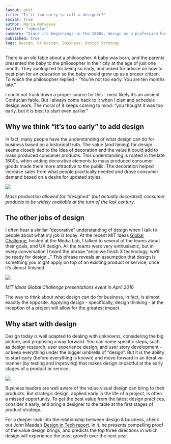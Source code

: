 ```yaml
---
layout: post
title: "Is it too early to call a designer?"
social: true
author: Maria Matveeva
twitter: "rgbcolor"
summary: "Since its beginnings in the 1800s, design as a profession has grown to the point that it now touches almost every aspect of our lives. But we still often assume it’s just about decoration."
published: true
tags: Design, UX Design, Business, Design Strategy
---
```




There is an old fable about a philosopher. A baby was born, and the parents presented the baby to the philosopher in their city at the age of just one month. They apologized for being so early, and asked for advice on how to best plan for an education so the baby would grow up as a proper citizen. To which the philosopher replied - “You’re not too early. You are ten months late.”

I could not track down a proper source for this - most likely it’s an ancient Confucian fable. But I always come back to it when I plan and schedule design work. The moral of it keeps coming to mind: “you thought it was too early, but it is best to start even earlier”


## Why we think “it’s too early” to add design

In fact, many people have the understanding of what design can do for business based on a historical truth. The value (and timing) for design seems closely tied to the idea of decoration and the value it could add to mass produced consumer products. This understanding is rooted in the late 1800s, when adding decorative elements to mass produced consumer goods made them more attractive to the public. The decoration helped increase sales from what people practically needed and drove consumer demand based on a desire for updated styles.


![](https://i.imgur.com/nqrP5EE.jpg)

*Mass production allowed for “designed” (but actually decorated) consumer products to be widely available at the turn of the last century.*


## The other jobs of design

I often hear a similar “decorative” understanding of design when I talk to people about what my job is today. At the recent MIT Ideas [Global Challenge](http://globalchallenge.mit.edu/), hosted at the Media Lab, I talked to several of the teams about their goals, and UX design. All the teams were very enthusiastic, but in every conversation I heard the phrase “once we finish X technology, we’ll be ready for design…” This phrase reveals an assumption that design is something you might apply on top of an existing product or service, once it’s almost finished.



![](https://i.imgur.com/ao0QwB0.jpg)

*MIT Ideas Global Challenge presentations event in April 2016*

The way to think about what design can do for business, in fact, is almost exactly the opposite. Applying design - specifically, design thinking - at the inception of a project will allow for the greatest impact.


## Why start with design

Design today is well adapted to dealing with unknowns, considering the big picture, and proposing a way forward. You can name specific steps, such as design research, user experience design, and user story development - or keep everything under the bigger umbrella of “design”. But it is the ability to start early (before everything is known) and move forward in an iterative manner (by testing and improving) that makes design impactful at the early stages of a product or service.


![](https://i.imgur.com/YNN6FhV.jpg)


Business leaders are well aware of the value visual design can bring to their products. But strategic design, applied early in the life of a project, is often a missed opportunity. To get the best value from the latest design practices, consider it early, and bring a designer to the table at the first stages of product strategy. 

For a deeper look into the relationship between design & business, check out John Maeda’s [Design in Tech report](http://www.kpcb.com/blog/design-in-tech-report-2016). In it, he presents compelling proof of the value design brings, and predicts the top three directions in which design will experience the most growth over the next year.
